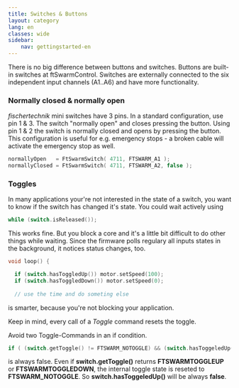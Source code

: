 ```yaml
---
title: Switches & Buttons
layout: category
lang: en
classes: wide
sidebar:
    nav: gettingstarted-en
---
```


There is no big difference between buttons and switches. Buttons are built-in switches at ftSwarmControl. Switches are externally connected to the six independent input channels (A1..A6) and have more functionality.

### Normally closed & normally open

*fischertechnik* mini switches have 3 pins. In a standard configuration, use pin 1 & 3. The switch "normally open" and closes pressing the button. Using pin 1 & 2 the switch is normally closed and opens by pressing the button. This configuration is useful for e.g. emergency stops - a broken cable will activate the emergency stop as well.

```cpp
normallyOpen   = FtSwarmSwitch( 4711, FTSWARM_A1 );
normallyClosed = FtSwarmSwitch( 4711, FTSWARM_A2, false );
```

### Toggles

In many applications your're not interested in the state of a switch, you want to know if the switch has changed it's state. You could wait actively using

```cpp
while (switch.isReleased());
```

This works fine. But you block a core and it's a little bit difficult to do other things while waiting. Since the firmware polls regulary all inputs states in the background, it notices status changes, too.

```cpp
void loop() {

  if (switch.hasToggledUp()) motor.setSpeed(100);
  if (switch.hasToggledDown()) motor.setSpeed(0);
  
  // use the time and do someting else
```

is smarter, because you're not blocking your application.

Keep in mind, every call of a *Toggle* command resets the toggle.

Avoid two Toggle-Commands in an if condition.

```cpp
if ( (switch.getToggle() != FTSWARM_NOTOGGLE) && (switch.hasToggeledUp()) ) ...
```

is always false. Even if **switch.getToggle()** returns **FTSWARMTOGGLEUP** or **FTSWARMTOGGLEDOWN**, the internal toggle state is reseted to **FTSWARM_NOTOGGLE**. So **switch.hasToggeledUp()** will be always **false**.
